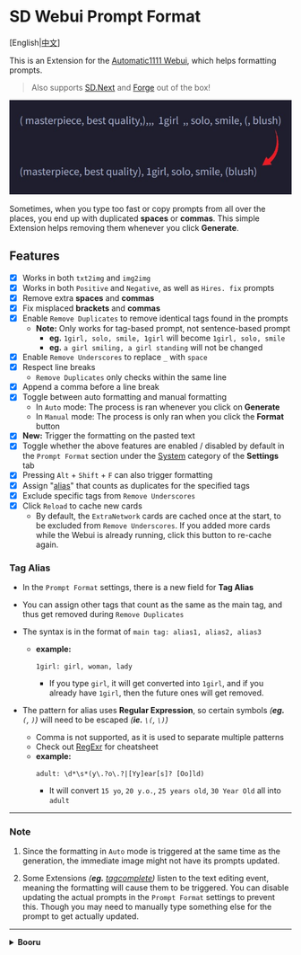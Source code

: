 ﻿# SD Webui Prompt Format
[English|[中文](README_ZH.md)]

This is an Extension for the [Automatic1111 Webui](https://github.com/AUTOMATIC1111/stable-diffusion-webui), which helps formatting prompts.

> Also supports [SD.Next](https://github.com/vladmandic/automatic) and [Forge](https://github.com/lllyasviel/stable-diffusion-webui-forge) out of the box!

<p align="center"><img src="sample.jpg" width=512></p>

Sometimes, when you type too fast or copy prompts from all over the places, you end up with duplicated **spaces** or **commas**. This simple Extension helps removing them whenever you click **Generate**.

## Features
- [x] Works in both `txt2img` and `img2img`
- [x] Works in both `Positive` and `Negative`, as well as `Hires. fix` prompts
- [x] Remove extra **spaces** and **commas**
- [x] Fix misplaced **brackets** and **commas**
- [x] Enable `Remove Duplicates` to remove identical tags found in the prompts
  - **Note:** Only works for tag-based prompt, not sentence-based prompt
    - **eg.** `1girl, solo, smile, 1girl` will become `1girl, solo, smile`
    - **eg.** `a girl smiling, a girl standing` will not be changed
- [x] Enable `Remove Underscores` to replace `_` with `space`
- [x] Respect line breaks
  - `Remove Duplicates` only checks within the same line
- [x] Append a comma before a line break
- [x] Toggle between auto formatting and manual formatting
  - In `Auto` mode: The process is ran whenever you click on **Generate**
  - In `Manual` mode: The process is only ran when you click the **Format** button
- [x] **New:** Trigger the formatting on the pasted text
- [x] Toggle whether the above features are enabled / disabled by default in the `Prompt Format` section under the <ins>System</ins> category of the **Settings** tab
- [x] Pressing `Alt` + `Shift` + `F` can also trigger formatting
- [x] Assign "[alias](#tag-alias)" that counts as duplicates for the specified tags
- [x] Exclude specific tags from `Remove Underscores`
- [x] Click `Reload` to cache new cards
  - By default, the `ExtraNetwork` cards are cached once at the start, to be excluded from `Remove Underscores`. If you added more cards while the Webui is already running, click this button to re-cache again.

### Tag Alias
- In the `Prompt Format` settings, there is a new field for **Tag Alias**
- You can assign other tags that count as the same as the main tag, and thus get removed during `Remove Duplicates`
- The syntax is in the format of `main tag: alias1, alias2, alias3`
  - **example:**
    ```
    1girl: girl, woman, lady
    ```
    - If you type `girl`, it will get converted into `1girl`, and if you already have `1girl`, then the future ones will get removed.

- The pattern for alias uses **Regular Expression**, so certain symbols *(**eg.** `(`, `)`)* will need to be escaped *(**ie.** `\(`, `\)`)*
  - Comma is not supported, as it is used to separate multiple patterns
  - Check out [RegExr](https://regexr.com/) for cheatsheet
  - **example:**
    ```regex
    adult: \d*\s*(y\.?o\.?|[Yy]ear[s]? [Oo]ld)
    ```
    - It will convert `15 yo`, `20 y.o.`, `25 years old`, `30 Year Old` all into `adult`

<hr>

### Note
1. Since the formatting in `Auto` mode is triggered at the same time as the generation, the immediate image might not have its prompts updated.

2. Some Extensions *(**eg.** [tagcomplete](https://github.com/DominikDoom/a1111-sd-webui-tagcomplete))* listen to the text editing event, meaning the formatting will cause them to be triggered. You can disable updating the actual prompts in the `Prompt Format` settings to prevent this. Though you may need to manually type something else for the prompt to get actually updated.

<hr>

<details>
<summary><b>Booru</b></summary>

- [x] Automatically clean up unwanted texts
  - Currently supports [gelbooru](https://gelbooru.com/) and [danbooru](https://safebooru.donmai.us/)

<p align="center"><img src="booru.png" width=512></p>

</details>
